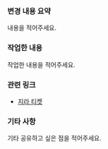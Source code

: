### 변경 내용 요약
내용을 적어주세요.

### 작업한 내용
작업한 내용을 적어주세요.

### 관련 링크
- [지라 티켓]()

### 기타 사항
기타 공유하고 싶은 점을 적어주세요.
